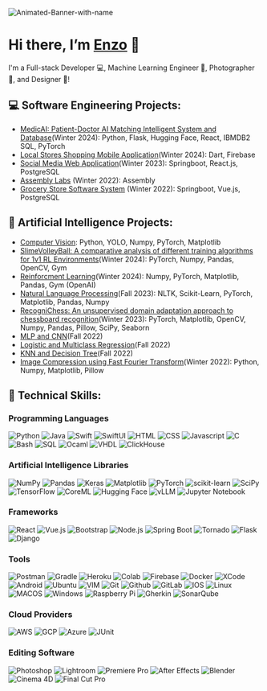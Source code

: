 ![Animated-Banner-with-name](https://user-images.githubusercontent.com/72216366/236807657-989b65c7-1594-46b7-85ce-b46fbf322ea8.gif)

# Hi there, I’m [Enzo](https://enzo2806.github.io) 👋
  
I'm a Full-stack Developer 💻, Machine Learning Engineer 🦾, Photographer 📸, and Designer 🎨!
## 💻 Software Engineering Projects:
  -  [MedicAI: Patient-Doctor AI Matching Intelligent System and Database](https://github.com/Enzo2806/MedicAI/tree/main)(Winter 2024): Python, Flask, Hugging Face, React, IBMDB2 SQL, PyTorch
  -  [Local Stores Shopping Mobile Application](https://github.com/Enzo2806/LocalBee-Mobile-Application)(Winter 2024): Dart, Firebase
  -  [Social Media Web Application](https://github.com/Enzo2806/Purposeful)(Winter 2023): Springboot, React.js, PostgreSQL
  -  [Assembly Labs](https://github.com/Enzo2806/Assembly-Labs) (Winter 2022): Assembly
  -  [Grocery Store Software System](https://github.com/Enzo2806/Grocery-Store-Software-System) (Winter 2022): Springboot, Vue.js, PostgreSQL
## 🦾 Artificial Intelligence Projects:
  - [Computer Vision](https://github.com/Enzo2806/Computer-Vision): Python, YOLO, Numpy, PyTorch, Matplotlib
  - [SlimeVolleyBall: A comparative analysis of different training algorithms for 1v1 RL Environments](https://github.com/Enzo2806/SlimeVolleyball?tab=readme-ov-file)(Winter 2024): PyTorch, Numpy, Pandas, OpenCV, Gym
  - [Reinforcment Learning](https://github.com/Enzo2806/Reinforcement-Learning/tree/main)(Winter 2024): Numpy, PyTorch, Matplotlib, Pandas, Gym (OpenAI)
  - [Natural Language Processing](https://github.com/Enzo2806/Natural-language-processing)(Fall 2023): NLTK, Scikit-Learn, PyTorch, Matplotlib, Pandas, Numpy
  - [RecogniChess: An unsupervised domain adaptation approach to chessboard recognition](https://github.com/Enzo2806/RecogniChess)(Winter 2023): PyTorch, Matplotlib, OpenCV, Numpy, Pandas, Pillow, SciPy, Seaborn
  - [MLP and CNN](https://github.com/Enzo2806/MLP-CNN)(Fall 2022)
  - [Logistic and Multiclass Regression](https://github.com/Enzo2806/Logistic-Multiclass)(Fall 2022)
  - [KNN and Decision Tree](https://github.com/Enzo2806/KNN-DecisionTree)(Fall 2022)
  - [Image Compression using Fast Fourier Transform](https://github.com/Enzo2806/ECSE343-FinalProject)(Winter 2022): Python, Numpy, Matplotlib, Pillow
## 💼 Technical Skills: 

### Programming Languages
![Python](https://img.shields.io/badge/Python-14354C?style=for-the-badge&logo=python&logoColor=white) ![Java](https://img.shields.io/badge/Java-ED8B00?style=for-the-badge&logo=openjdk&logoColor=white) ![Swift](https://img.shields.io/badge/Swift-FA7343?style=for-the-badge&logo=swift&logoColor=white) ![SwiftUI](https://img.shields.io/badge/SwiftUI-1572B6?style=for-the-badge&logo=swift&logoColor=white) ![HTML](https://img.shields.io/badge/HTML-239120?style=for-the-badge&logo=html5&logoColor=white) ![CSS](https://img.shields.io/badge/CSS-239120?&style=for-the-badge&logo=css3&logoColor=white) ![Javascript](https://img.shields.io/badge/JavaScript-F7DF1E?style=for-the-badge&logo=javascript&logoColor=black) ![C](https://img.shields.io/badge/C-00599C?style=for-the-badge&logo=c&logoColor=white) ![Bash](https://img.shields.io/badge/Bash-4EAA25?style=for-the-badge&logo=gnubash&logoColor=white) ![SQL](https://img.shields.io/badge/SQL-CC2927?style=for-the-badge&logo=microsoftsqlserver&logoColor=white) ![Ocaml](https://img.shields.io/badge/OCaml-E34F26?style=for-the-badge&logo=ocaml&logoColor=white) ![VHDL](https://img.shields.io/badge/VHDL-007ACC?style=for-the-badge&logoColor=white) ![ClickHouse](https://img.shields.io/badge/ClickHouse-FFCC00?style=for-the-badge&logo=clickhouse&logoColor=black)

### Artificial Intelligence Libraries
![NumPy](https://img.shields.io/badge/numpy-%23013243.svg?style=for-the-badge&logo=numpy&logoColor=white) ![Pandas](https://img.shields.io/badge/pandas-%23150458.svg?style=for-the-badge&logo=pandas&logoColor=white) ![Keras](https://img.shields.io/badge/Keras-%23D00000.svg?style=for-the-badge&logo=Keras&logoColor=white) ![Matplotlib](https://img.shields.io/badge/Matplotlib-%23ffffff.svg?style=for-the-badge&logo=Matplotlib&logoColor=black) ![PyTorch](https://img.shields.io/badge/PyTorch-%23EE4C2C.svg?style=for-the-badge&logo=PyTorch&logoColor=white) ![scikit-learn](https://img.shields.io/badge/scikit--learn-%23F7931E.svg?style=for-the-badge&logo=scikit-learn&logoColor=white) ![SciPy](https://img.shields.io/badge/SciPy-%230C55A5.svg?style=for-the-badge&logo=scipy&logoColor=%white) ![TensorFlow](https://img.shields.io/badge/TensorFlow-%23FF6F00.svg?style=for-the-badge&logo=TensorFlow&logoColor=white) ![CoreML](https://img.shields.io/badge/CoreML-0096FF?style=for-the-badge&logoColor=white) ![Hugging Face](https://img.shields.io/badge/Hugging%20Face-FFD700?style=for-the-badge&logo=huggingface&logoColor=black) ![vLLM](https://img.shields.io/badge/vLLM-007ACC?style=for-the-badge&logo=python&logoColor=white) ![Jupyter Notebook](https://img.shields.io/badge/jupyter-%23FA0F00.svg?style=for-the-badge&logo=jupyter&logoColor=white)

### Frameworks
![React](https://img.shields.io/badge/React-20232A?style=for-the-badge&logo=react&logoColor=61DAFB) ![Vue.js](https://img.shields.io/badge/Vue.js-35495E?style=for-the-badge&logo=vue.js&logoColor=4FC08D) ![Bootstrap](https://img.shields.io/badge/Bootstrap-563D7C?style=for-the-badge&logo=bootstrap&logoColor=white) ![Node.js](https://img.shields.io/badge/Node.js-43853D?style=for-the-badge&logo=node-dot-js&logoColor=white) ![Spring Boot](https://img.shields.io/badge/Spring%20Boot-6DB33F?style=for-the-badge&logo=springboot&logoColor=white) ![Tornado](https://img.shields.io/badge/Tornado-FF3E00?style=for-the-badge&logo=python&logoColor=white) ![Flask](https://img.shields.io/badge/Flask-000000?style=for-the-badge&logo=flask&logoColor=white) ![Django](https://img.shields.io/badge/Django-092E20?style=for-the-badge&logo=django&logoColor=white) 

### Tools
![Postman](https://img.shields.io/badge/Postman-FF6C37?style=for-the-badge&logo=postman&logoColor=white) ![Gradle](https://img.shields.io/badge/Gradle-02303A.svg?style=for-the-badge&logo=Gradle&logoColor=white) ![Heroku](https://img.shields.io/badge/Heroku-430098?style=for-the-badge&logo=heroku&logoColor=white) ![Colab](https://img.shields.io/badge/Colab-F9AB00?style=for-the-badge&logo=googlecolab&color=525252) ![Firebase](https://img.shields.io/badge/Firebase-FFCA28?style=for-the-badge&logo=firebase&logoColor=black) ![Docker](https://img.shields.io/badge/Docker-2496ED?style=for-the-badge&logo=docker&logoColor=white) ![XCode](https://img.shields.io/badge/Xcode-007ACC?style=for-the-badge&logo=Xcode&logoColor=white) ![Android](https://img.shields.io/badge/Android_Studio-3DDC84?style=for-the-badge&logo=android-studio&logoColor=white) ![Ubuntu](https://img.shields.io/badge/Ubuntu-E95420?style=for-the-badge&logo=ubuntu&logoColor=white) ![VIM](https://img.shields.io/badge/VIM-%2311AB00.svg?&style=for-the-badge&logo=vim&logoColor=white) ![Git](https://img.shields.io/badge/GIT-E44C30?style=for-the-badge&logo=git&logoColor=white) ![Github](https://img.shields.io/badge/GitHub-100000?style=for-the-badge&logo=github&logoColor=white) ![GitLab](https://img.shields.io/badge/GitLab-330F63?style=for-the-badge&logo=gitlab&logoColor=white) ![IOS](https://img.shields.io/badge/iOS-000000?style=for-the-badge&logo=ios&logoColor=white) ![Linux](https://img.shields.io/badge/Linux-FCC624?style=for-the-badge&logo=linux&logoColor=black) ![MACOS](https://img.shields.io/badge/mac%20os-000000?style=for-the-badge&logo=apple&logoColor=white) ![Windows](https://img.shields.io/badge/Windows-0078D6?style=for-the-badge&logo=windows&logoColor=white) ![Raspberry Pi](https://img.shields.io/badge/-RaspberryPi-C51A4A?style=for-the-badge&logo=Raspberry-Pi) ![Gherkin](https://img.shields.io/badge/Gherkin-000000?style=for-the-badge&logo=gherkin&logoColor=white) ![SonarQube](https://img.shields.io/badge/SonarQube-4E9BCD?style=for-the-badge&logo=sonarqube&logoColor=white)

### Cloud Providers
![AWS](https://img.shields.io/badge/AWS-232F3E?style=for-the-badge&logo=amazonaws&logoColor=white) ![GCP](https://img.shields.io/badge/Google%20Cloud-4285F4?style=for-the-badge&logo=googlecloud&logoColor=white) ![Azure](https://img.shields.io/badge/Azure-0078D4?style=for-the-badge&logo=microsoftazure&logoColor=white) ![JUnit](https://img.shields.io/badge/JUnit-25A162?style=for-the-badge&logo=java&logoColor=white) 

### Editing Software
![Photoshop](https://img.shields.io/badge/Photoshop-31A8FF?style=for-the-badge&logo=adobephotoshop&logoColor=white) ![Lightroom](https://img.shields.io/badge/Lightroom-31A8FF?style=for-the-badge&logo=adobelightroom&logoColor=white) ![Premiere Pro](https://img.shields.io/badge/Premiere_Pro-9999FF?style=for-the-badge&logo=adobepremierepro&logoColor=white) ![After Effects](https://img.shields.io/badge/After_Effects-9999FF?style=for-the-badge&logo=adobeaftereffects&logoColor=white) ![Blender](https://img.shields.io/badge/Blender-F5792A?style=for-the-badge&logo=blender&logoColor=white) ![Cinema 4D](https://img.shields.io/badge/Cinema_4D-011A6A?style=for-the-badge&logo=maxon&logoColor=white) ![Final Cut Pro](https://img.shields.io/badge/Final_Cut_Pro-000000?style=for-the-badge&logo=apple&logoColor=white)
